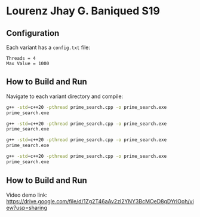 # Lourenz Jhay G. Baniqued S19

## Configuration

Each variant has a `config.txt` file:
```
Threads = 4
Max Value = 1000
```

## How to Build and Run

Navigate to each variant directory and compile:

```bash
g++ -std=c++20 -pthread prime_search.cpp -o prime_search.exe
prime_search.exe
```

```bash
g++ -std=c++20 -pthread prime_search.cpp -o prime_search.exe
prime_search.exe
```

```bash
g++ -std=c++20 -pthread prime_search.cpp -o prime_search.exe
prime_search.exe
```

```bash
g++ -std=c++20 -pthread prime_search.cpp -o prime_search.exe
prime_search.exe
```

## How to Build and Run

Video demo link: https://drive.google.com/file/d/1Zg2T46aAv2zl2YNY3BcMOeD8qDYrIOoh/view?usp=sharing
